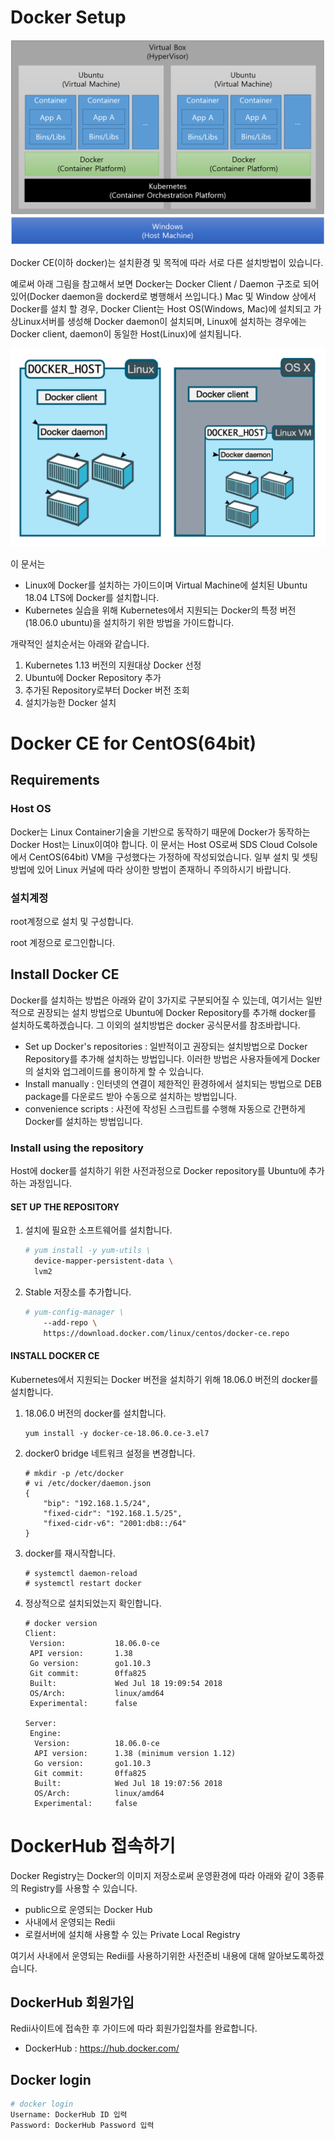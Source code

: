 # Docker Setup

![](./img/labinfra2.png)

Docker CE(이하 docker)는 설치환경 및 목적에 따라 서로 다른 설치방법이 있습니다. 

예로써 아래 그림을 참고해서 보면 Docker는 Docker Client / Daemon 구조로 되어 있어(Docker daemon을 dockerd로 병행해서 쓰입니다.) Mac 및 Window 상에서 Docker를 설치 할 경우, Docker Client는 Host OS(Windows, Mac)에 설치되고 가상Linux서버를 생성해 Docker daemon이 설치되며, Linux에 설치하는 경우에는 Docker client, daemon이 동일한 Host(Linux)에 설치됩니다. 

![](./img/installOsType.PNG)

이 문서는

- Linux에 Docker를 설치하는 가이드이며 Virtual Machine에 설치된 Ubuntu 18.04 LTS에 Docker를 설치합니다. 
- Kubernetes 실습을 위해 Kubernetes에서 지원되는 Docker의 특정 버전(18.06.0 ubuntu)을 설치하기 위한 방법을 가이드합니다.

개략적인 설치순서는 아래와 같습니다.

1. Kubernetes 1.13 버전의 지원대상 Docker 선정
2. Ubuntu에 Docker  Repository  추가
3. 추가된 Repository로부터 Docker 버전 조회
4. 설치가능한 Docker 설치



# Docker CE for CentOS(64bit)

## Requirements

### Host OS

Docker는 Linux Container기술을 기반으로 동작하기 때문에 Docker가 동작하는 Docker Host는 Linux이여야 합니다.  이 문서는 Host OS로써 SDS Cloud Colsole에서 CentOS(64bit) VM을 구성했다는 가정하에 작성되었습니다. 일부 설치 및 셋팅 방법에 있어 Linux 커널에 따라 상이한 방법이 존재하니 주의하시기 바랍니다.



### 설치계정

root계정으로 설치 및 구성합니다.

root 계정으로 로그인합니다.



## Install Docker CE

Docker를 설치하는 방법은 아래와 같이 3가지로 구분되어질 수 있는데, 여기서는 일반적으로 권장되는 설치 방법으로 Ubuntu에 Docker Repository를 추가해 docker를 설치하도록하겠습니다. 그 이외의 설치방법은 docker 공식문서를 참조바랍니다.

- Set up Docker's repositories : 일반적이고 권장되는 설치방법으로 Docker Repository를 추가해 설치하는 방법입니다. 이러한 방법은 사용자들에게 Docker의 설치와 업그레이드를 용이하게 할 수 있습니다.
- Install manually : 인터넷의 연결이 제한적인 환경하에서 설치되는 방법으로 DEB package를 다운로드 받아 수동으로 설치하는 방법입니다.
- convenience scripts : 사전에 작성된 스크립트를 수행해 자동으로 간편하게 Docker를 설치하는 방법입니다.



### Install using the repository

Host에 docker를 설치하기 위한 사전과정으로 Docker repository를 Ubuntu에 추가하는 과정입니다. 

#### SET UP THE REPOSITORY

1. 설치에 필요한 소프트웨어를 설치합니다.

   ```bash
   # yum install -y yum-utils \
     device-mapper-persistent-data \
     lvm2
   ```

2. Stable 저장소를 추가합니다.

   ```bash
   # yum-config-manager \
       --add-repo \
       https://download.docker.com/linux/centos/docker-ce.repo
   ```



#### INSTALL DOCKER CE

Kubernetes에서 지원되는 Docker 버전을 설치하기 위해 18.06.0 버전의 docker를 설치합니다.

1. 18.06.0 버전의 docker를 설치합니다.

   ```
   yum install -y docker-ce-18.06.0.ce-3.el7
   ```

2. docker0 bridge 네트워크 설정을 변경합니다.

   ```
   # mkdir -p /etc/docker
   # vi /etc/docker/daemon.json
   {
       "bip": "192.168.1.5/24",
       "fixed-cidr": "192.168.1.5/25",
       "fixed-cidr-v6": "2001:db8::/64"
   }
   ```

3. docker를 재시작합니다.

   ```
   # systemctl daemon-reload
   # systemctl restart docker
   ```

4. 정상적으로 설치되었는지 확인합니다.

   ```
   # docker version
   Client:
    Version:           18.06.0-ce
    API version:       1.38
    Go version:        go1.10.3
    Git commit:        0ffa825
    Built:             Wed Jul 18 19:09:54 2018
    OS/Arch:           linux/amd64
    Experimental:      false
   
   Server:
    Engine:
     Version:          18.06.0-ce
     API version:      1.38 (minimum version 1.12)
     Go version:       go1.10.3
     Git commit:       0ffa825
     Built:            Wed Jul 18 19:07:56 2018
     OS/Arch:          linux/amd64
     Experimental:     false
   ```

   


# DockerHub 접속하기

Docker Registry는 Docker의 이미지 저장소로써 운영환경에 따라 아래와 같이 3종류의 Registry를 사용할 수 있습니다.

- public으로 운영되는 Docker Hub
- 사내에서 운영되는 Redii
- 로컬서버에 설치해 사용할 수 있는 Private Local Registry

여기서 사내에서 운영되는 Redii를 사용하기위한 사전준비 내용에 대해 알아보도록하겠습니다.



## DockerHub 회원가입

Redii사이트에 접속한 후 가이드에 따라 회원가입절차를 완료합니다.

- DockerHub : https://hub.docker.com/


## Docker login

```bash
# docker login 
Username: DockerHub ID 입력
Password: DockerHub Password 입력
```

